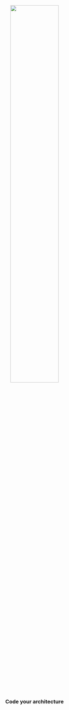 <div align="center">
  <a href="https://github.com/likec4/likec4">
    <img width="55%" src="https://user-images.githubusercontent.com/824903/232745655-51cdc26b-1723-4ad2-b6e0-4163ae43be09.png">
  </a>
  <h3>
    Code your architecture
  </h3>
</div>

